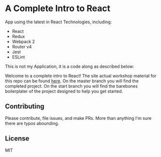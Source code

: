 # A Complete Intro to React

App using the latest in React Technologies, including:

* React
* Redux
* Webpack 2
* Router v4
* Jest
* ESLint

This is not my Application, it is a code along as described below: 

Welcome to a complete intro to React! The site actual workshop material for this repo can be found [here][gh-page]. On the master branch you will find the completed project. On the start branch you will find the barebones boilerplater of the project designed to help you get started.

## Contributing

Please contribute, file issues, and make PRs. More than anything I'm sure there are typos abounding.

## License

MIT

[gh-page]: http://btholt.github.io/complete-intro-to-react/
